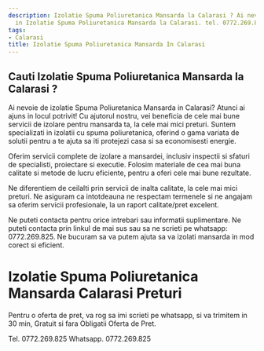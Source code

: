 ```yaml
---
description: Izolatie Spuma Poliuretanica Mansarda la Calarasi ? Ai nevoie de un profesionist
  in Izolatie Spuma Poliuretanica Mansarda la Calarasi. tel. 0772.269.825
tags:
- Calarasi
title: Izolatie Spuma Poliuretanica Mansarda In Calarasi
---
```



## Cauti Izolatie Spuma Poliuretanica Mansarda la Calarasi ?

Ai nevoie de izolatie Spuma Poliuretanica Mansarda in Calarasi?  Atunci ai ajuns in locul potrivit! Cu ajutorul nostru, vei beneficia de cele mai bune servicii de izolare pentru mansarda ta, la cele mai mici preturi. Suntem specializati in izolatii cu spuma poliuretanica, oferind o gama variata de solutii pentru a te ajuta sa iti protejezi casa si sa economisesti energie.

Oferim servicii complete de izolare a mansardei, inclusiv inspectii si sfaturi de specialisti, proiectare si executie. Folosim materiale de cea mai buna calitate si metode de lucru eficiente, pentru a oferi cele mai bune rezultate.

Ne diferentiem de ceilalti prin servicii de inalta calitate, la cele mai mici preturi. Ne asiguram ca intotdeauna ne respectam termenele si ne angajam sa oferim servicii profesionale, la un raport calitate/pret excelent.

Ne puteti contacta pentru orice intrebari sau informatii suplimentare. Ne puteti contacta prin linkul de mai sus sau sa ne scrieti pe whatsapp: 0772.269.825. Ne bucuram sa va putem ajuta sa va izolati mansarda in mod corect si eficient.

# Izolatie Spuma Poliuretanica Mansarda Calarasi Preturi
Pentru o oferta de pret, va rog sa imi scrieti pe whatsapp, si va trimitem in 30 min, Gratuit si fara Obligatii Oferta de Pret.

Tel. 0772.269.825
Whatsapp. 0772.269.825